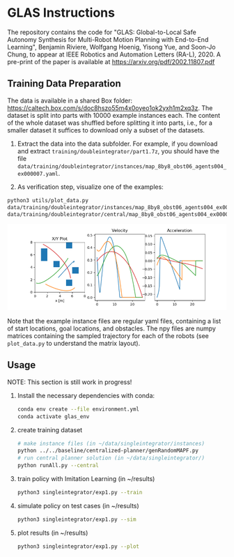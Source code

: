 # GLAS Instructions

The repository contains the code for "GLAS: Global-to-Local Safe Autonomy Synthesis for Multi-Robot Motion Planning with End-to-End Learning", Benjamin Riviere, Wolfgang Hoenig, Yisong Yue, and Soon-Jo Chung, to appear at IEEE Robotics and Automation Letters (RA-L), 2020. A pre-print of the paper is available at https://arxiv.org/pdf/2002.11807.pdf

## Training Data Preparation

The data is available in a shared Box folder: https://caltech.box.com/s/doc8hszo55m4x0oyeo1ok2yxh1m2xq3z. The dataset is split into parts with 10000 example instances each. The content of the whole dataset was shuffled before splitting it into parts, i.e., for a smaller dataset it suffices to download only a subset of the datasets.


1. Extract the data into the data subfolder. For example, if you download and extract `training/doubleintegrator/part1.7z`, you should have the file `data/training/doubleintegrator/instances/map_8by8_obst06_agents004_ex000007.yaml`.

2. As verification step, visualize one of the examples:

```
python3 utils/plot_data.py data/training/doubleintegrator/instances/map_8by8_obst06_agents004_ex000007.yaml data/training/doubleintegrator/central/map_8by8_obst06_agents004_ex000007.npy
```

![Alt text](/docs/plot_di_map_8by8_obst06_agents004_ex000007.png?raw=true "Example plot")

Note that the example instance files are regular yaml files, containing a list of start locations, goal locations, and obstacles. The npy files are numpy matrices containing the sampled trajectory for each of the robots (see `plot_data.py` to understand the matrix layout).


## Usage 

NOTE: This section is still work in progress!


1. Install the necessary dependencies with conda:
    ```bash
    conda env create --file environment.yml
    conda activate glas_env
    ```
2. create training dataset 
    ```bash
    # make instance files (in ~/data/singleintegrator/instances)
    python ../../baseline/centralized-planner/genRandomMAPF.py
    # run central planner solution (in ~/data/singleintegrator/)
	python runAll.py --central 
    ```
3. train policy with Imitation Learning (in ~/results)
    ```bash
	python3 singleintegrator/exp1.py --train
    ```
4. simulate policy on test cases (in ~/results)
    ```bash
	python3 singleintegrator/exp1.py --sim
    ```
5. plot results (in ~/results)
    ```bash
	python3 singleintegrator/exp1.py --plot
    ```